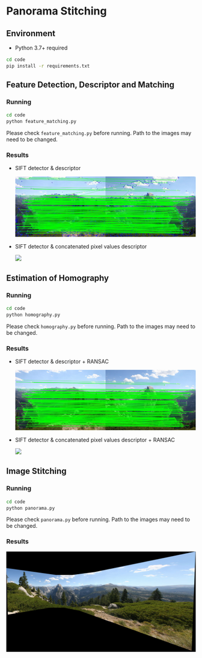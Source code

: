 # Panorama Stitching

## Environment

* Python 3.7+ required

```bash
cd code
pip install -r requirements.txt
```

## Feature Detection, Descriptor and Matching

### Running

```bash
cd code
python feature_matching.py
```

Please check `feature_matching.py` before running. Path to the images may need to be changed. 

### Results

* SIFT detector & descriptor

  ![](res/data2/match.jpg)

* SIFT detector & concatenated pixel values descriptor

  ![](/res/data2/match_cpv.jpg)

## Estimation of Homography

### Running

```bash
cd code
python homography.py
```

Please check `homography.py` before running. Path to the images may need to be changed.

### Results

* SIFT detector & descriptor + RANSAC

  ![](res/data2/ransac_res.jpg)

* SIFT detector & concatenated pixel values descriptor + RANSAC

  ![](/res/data2/ransac_res_cpv.jpg)

## Image Stitching

### Running

```bash
cd code
python panorama.py
```

Please check `panorama.py` before running. Path to the images may need to be changed.

### Results

![](res/data2.jpg)